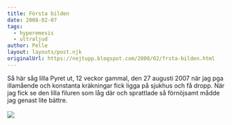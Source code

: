 ```yaml
---
title: Första bilden
date: 2008-02-07
tags: 
  - hyperemesis
  - ultraljud	
author: Pelle
layout: layouts/post.njk
originalUrl: https://nejtupp.blogspot.com/2008/02/frsta-bilden.html
---
```


Så här såg lilla Pyret ut, 12 veckor gammal, den 27 augusti 2007 när jag pga illamående och konstanta kräkningar fick ligga på sjukhus och få dropp. När jag fick se den lilla filuren som låg där och sprattlade så förnöjsamt mådde jag genast lite bättre.<br>
<br>
<img src="../../../img/2008/02/ultraljud1-3b.jpg">
